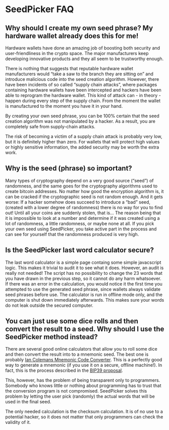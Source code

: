 SeedPicker FAQ
==============

Why should I create my own seed phrase? My hardware wallet already does this for me!
------------------------------------------------------------------------------------
Hardware wallets have done an amazing job of boosting both security and user-friendliness in the crypto space. 
The major manufacturers keep developing innovative products and they all seem to be trustworthy enough. 

There is nothing that suggests that reputable hardware wallet manufacturers would “take a saw to the branch they are sitting on” and introduce malicious code into the seed creation algorithm. However, there have been incidents of so called “supply chain attacks”, where packages containing hardware wallets have been intercepted and hackers have been able to reprogram the hardware wallet. This kind of attack can - in theory - happen during every step of the supply chain. From the moment the wallet is manufactured to the moment you have it in your hand. 

By creating your own seed phrase, you can be 100% certain that the seed creation algorithm was not manipulated by a hacker. As a result, you are completely safe from supply-chain attacks. 

The risk of becoming a victim of a supply chain attack is probably very low, but it is definitely higher than zero. 
For wallets that will protect high values or highly sensitive information, the added security may be worth the extra work.


Why is the seed (phrase) so important?
--------------------------------------
Many types of cryptography depend on a very good source (“seed”) of randomness, and the same goes for the cryptography 
algorithms used to create bitcoin addresses. No matter how good the encryption algorithm is, it can be cracked if the 
cryptographic seed is not random enough. And it gets worse: If a hacker somehow does succeed to introduce a “bad” seed,
(created with a lower degree of randomness) there is no way for you to find out! 
Until all your coins are suddenly stolen, that is... The reason being that it is impossible to look at a number and determine if it was created using a lot of randomness, a little randomness, or maybe none at all. 
If you pick your own seed using SeedPicker, you take active part in the process and can see for yourself that the randomness produced is very high.


Is the SeedPicker last word calculator secure?
----------------------------------------------
The last word calculator is a simple page containg some simple javacscript logic. This makes it trivial to audit it to see what it does. However, an audit is really not needed! The script has no possibility to change the 23 words that you have drawn in the previous step, so it cannot do any harm whatsoever.  
If there was an error in the calculation, you would notice it the first time you attempted to use the generated seed phrase, since wallets always validate seed phrases before use.
The calculator is run in offline mode only, and the computer is shut down immediately afterwards. This makes sure your words do not leak outside the secured computer.  

You can just use some dice rolls and then convert the result to a seed. Why should I use the SeedPicker method instead?
-----------------------------------------------------------------------------------------------------------------------
There are several good online calculators that allow you to roll some dice and then convert the result into to a mnemonic seed. The best one is probably [Ian Colemans Mnemonic Code Converter](https://iancoleman.io/bip39). This is a perfectly good way to generate a mnemonic (if you use it on a secure, offline machine!). In fact, this is the process described in the [BIP39 proposal](https://github.com/bitcoin/bips/blob/master/bip-0039.mediawiki#generating-the-mnemonic). 

This, however, has the problem of being transparent only to programmers. Somebody who knows little or nothing about programming has to trust that the conversion program is not compromised. SeedPicker solves this problem by letting the user pick (randomly) the actual words that will be used in the final seed. 

The only needed calculation is the checksum calculation. It is of no use to a potential hacker, so it does not matter that only programmers can check the validity of it.  

